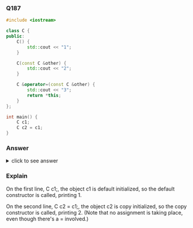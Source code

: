 ### Q187

```cpp
#include <iostream>

class C {
public:
    C() {
        std::cout << "1";
    }

    C(const C &other) {
        std::cout << "2";
    }

    C &operator=(const C &other) {
        std::cout << "3";
        return *this;
    }
};

int main() {
    C c1;
    C c2 = c1;
}
```

### Answer

<details>
    <summary>click to see answer</summary>
    12
</details>

### Explain

On the first line, C c1;, the object c1 is default initialized, so the default constructor is called, printing 1.

On the second line, C c2 = c1;, the object c2 is copy initialized, so the copy constructor is called, printing 2. (Note that no assignment is taking place, even though there's a = involved.)
